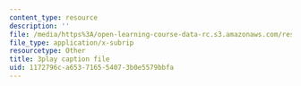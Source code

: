 ```yaml
---
content_type: resource
description: ''
file: /media/https%3A/open-learning-course-data-rc.s3.amazonaws.com/res-6-012-introduction-to-probability-spring-2018/1172796ca653716554073b0e5579bbfa_bXmDp8R8n8U.srt
file_type: application/x-subrip
resourcetype: Other
title: 3play caption file
uid: 1172796c-a653-7165-5407-3b0e5579bbfa
---
```

